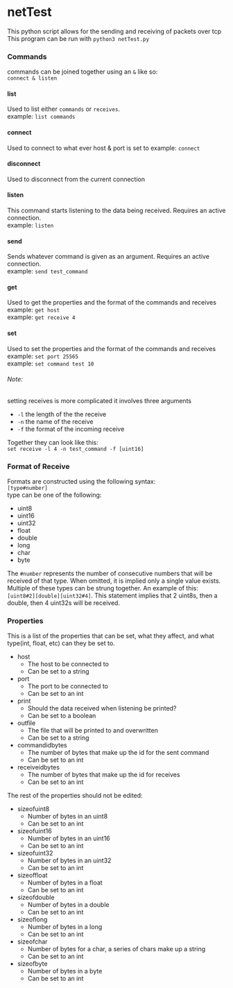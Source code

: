 # netTest
This python script allows for the sending and receiving of packets over tcp<br/>
This program can be run with `python3 netTest.py`

### Commands
commands can be joined together using an `&` like so:<br/>
`connect & listen`
#### list
Used to list either `commands` or `receives`.<br/>
example: `list commands`
#### connect
Used to connect to what ever host & port is set to
example: `connect`<br/>
#### disconnect
Used to disconnect from the current connection
#### listen
This command starts listening to the data being received. Requires an active connection.<br/>
example: `listen`<br/>
#### send
Sends whatever command is given as an argument. Requires an active connection.<br/>
example: `send test_command`<br/>
#### get
Used to get the properties and the format of the commands and receives<br/>
example: `get host`<br/>
example: `get receive 4`
#### set
Used to set the properties and the format of the commands and receives<br/>
example: `set port 25565`<br/>
example: `set command test 10`<br/>
###### Note:
setting receives is more complicated it involves three arguments
* `-l` the length of the the receive
* `-n` the name of the receive
* `-f` the format of the incoming receive<br/>

Together they can look like this:<br/>
`set receive -l 4 -n test_command -f [uint16]`
### Format of Receive
Formats are constructed using the following syntax:<br/>
`[type#number]`<br/>
type can be one of the following:
* uint8
* uint16
* uint32
* float
* double
* long
* char
* byte

The `#number` represents the number of consecutive numbers that will be received of that type.
When omitted, it is implied only a single value exists. Multiple of these types can be strung together.
An example of this: `[uint8#2][double][uint32#4]`. This statement implies that 2 uint8s, then a double, then 4 uint32s will be received.

### Properties
This is a list of the properties that can be set, what they affect, and what type(int, float, etc) can they be set to.
* host
    * The host to be connected to
    * Can be set to a string
* port
    * The port to be connected to
    * Can be set to an int
* print
    * Should the data received when listening be printed?
    * Can be set to a boolean
* outfile
    * The file that will be printed to and overwritten
    * Can be set to a string
* commandidbytes
    * The number of bytes that make up the id for the sent command
    * Can be set to an int
* receiveidbytes
    * The number of bytes that make up the id for receives
    * Can be set to an int

The rest of the properties should not be edited:
* sizeofuint8
    * Number of bytes in an uint8
    * Can be set to an int
* sizeofuint16
    * Number of bytes in an uint16
    * Can be set to an int
* sizeofuint32
    * Number of bytes in an uint32
    * Can be set to an int
* sizeoffloat
    * Number of bytes in a float
    * Can be set to an int
* sizeofdouble
    * Number of bytes in a double
    * Can be set to an int
* sizeoflong
    * Number of bytes in a long
    * Can be set to an int
* sizeofchar
    * Number of bytes for a char, a series of chars make up a string
    * Can be set to an int
* sizeofbyte
    * Number of bytes in a byte
    * Can be set to an int
